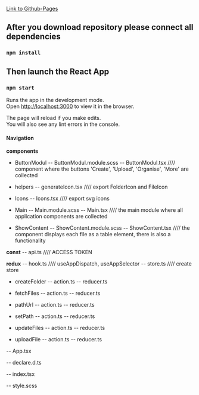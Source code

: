 [Link to Github-Pages ](https://alexlogvinmal.github.io/dbb-test-task/ "alexlogvinmal.github.io/dbb-test-task/")

## After you download repository please connect all dependencies

### `npm install`

## Then launch the React App

### `npm start`

Runs the app in the development mode.\
Open [http://localhost:3000](http://localhost:3000) to view it in the browser.

The page will reload if you make edits.\
You will also see any lint errors in the console.

#### **Navigation**


**components**

- ButtonModul
-- ButtonModul.module.scss
-- ButtonModul.tsx //// component where the buttons 'Create', 'Upload', 'Organise', 'More' are collected

- helpers
-- generateIcon.tsx //// export FolderIcon and FileIcon 

- Icons
-- Icons.tsx //// export svg icons

- Main
-- Main.module.scss
-- Main.tsx //// the main module where all application components are collected

- ShowContent
-- ShowContent.module.scss
-- ShowContent.tsx //// the component displays each file as a table element, there is also a functionality

**const**
-- api.ts //// ACCESS TOKEN

**redux**
-- hook.ts //// useAppDispatch, useAppSelector
-- store.ts //// create store

- createFolder
-- action.ts
-- reducer.ts

- fetchFiles
-- action.ts
-- reducer.ts

- pathUrl
-- action.ts
-- reducer.ts

- setPath
-- action.ts
-- reducer.ts

- updateFiles
-- action.ts
-- reducer.ts

- uploadFile
-- action.ts
-- reducer.ts

-- App.tsx

-- declare.d.ts

-- index.tsx

-- style.scss
